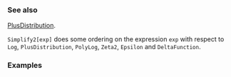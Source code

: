 ### See also

[PlusDistribution](PlusDistribution).

`Simplify2[exp]` does some ordering on the expression `exp` with respect to `Log`, `PlusDistribution`, `PolyLog`, `Zeta2`, `Epsilon` and `DeltaFunction`.

### Examples